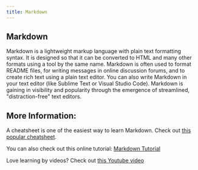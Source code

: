 ```yaml
---
title: Markdown
---
```

## Markdown
Markdown is a lightweight markup language with plain text formatting syntax. It is designed so that it can be converted to HTML and many other formats using a tool by the same name. Markdown is often used to format README files, for writing messages in online discussion forums, and to create rich text using a plain text editor.  You can also write Markdown in your text editor (like Sublime Text or Visual Studio Code).
Markdown is gaining in visibility and popularity through the emergence of streamlined, "distraction-free" text editors.


## More Information:
A cheatsheet is one of the easiest way to learn Markdown. Check out <a href='https://github.com/adam-p/markdown-here/wiki/Markdown-Cheatsheet' target='_blank' rel='nofollow'>this popular cheatsheet</a>.

You can also check out this online tutorial: <a href='https://www.markdowntutorial.com' target='_blank' rel='nofollow'>Markdown Tutorial</a>

Love learning by videos? Check out <a href='https://www.youtube.com/watch?v=HndN6P9ke6U' target='_blank' rel='nofollow'>this Youtube video</a>
